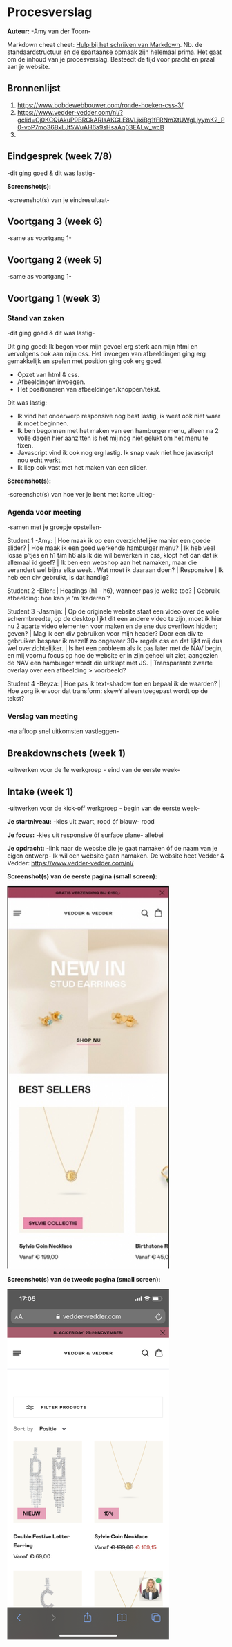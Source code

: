 # Procesverslag
**Auteur:** -Amy van der Toorn-

Markdown cheat cheet: [Hulp bij het schrijven van Markdown](https://github.com/adam-p/markdown-here/wiki/Markdown-Cheatsheet). Nb. de standaardstructuur en de spartaanse opmaak zijn helemaal prima. Het gaat om de inhoud van je procesverslag. Besteedt de tijd voor pracht en praal aan je website.



## Bronnenlijst
1. https://www.bobdewebbouwer.com/ronde-hoeken-css-3/
2. https://www.vedder-vedder.com/nl/?gclid=Cj0KCQiAkuP9BRCkARIsAKGLE8VLjxiBg1fFRNmXtUWgLjyymK2_P0-voP7mo36BxLJt5WuAH6a9sHsaAq03EALw_wcB
3.



## Eindgesprek (week 7/8)

-dit ging goed & dit was lastig-

**Screenshot(s):**

-screenshot(s) van je eindresultaat-



## Voortgang 3 (week 6)

-same as voortgang 1-



## Voortgang 2 (week 5)

-same as voortgang 1-



## Voortgang 1 (week 3)

### Stand van zaken

-dit ging goed & dit was lastig-

Dit ging goed:
Ik begon voor mijn gevoel erg sterk aan mijn html en vervolgens ook aan mijn css. Het invoegen van afbeeldingen ging erg gemakkelijk en spelen met position ging ook erg goed.

- Opzet van html & css.
- Afbeeldingen invoegen.
- Het positioneren van afbeeldingen/knoppen/tekst.

Dit was lastig:
- Ik vind het onderwerp responsive nog best lastig, ik weet ook niet waar ik moet beginnen.
- Ik ben begonnen met het maken van een hamburger menu, alleen na 2 volle dagen hier aanzitten is het mij nog niet gelukt om het menu te fixen.
- Javascript vind ik ook nog erg lastig. Ik snap vaak niet hoe javascript nou echt werkt.
- Ik liep ook vast met het maken van een slider.


**Screenshot(s):**

-screenshot(s) van hoe ver je bent met korte uitleg-

### Agenda voor meeting

-samen met je groepje opstellen-

Student 1 -Amy:
| Hoe maak ik op een overzichtelijke manier een goede slider?
| Hoe maak ik een goed werkende hamburger menu?
| Ik heb veel losse p’tjes en h1 t/m h6 als ik die wil bewerken in   css, klopt het dan dat ik allemaal id geef?
| Ik ben een webshop aan het namaken, maar die verandert wel bijna   elke week.. Wat moet ik daaraan doen?
| Responsive
| Ik heb een div gebruikt, is dat handig?

Student 2 -Ellen:
| Headings (h1 - h6), wanneer pas je welke toe?
| Gebruik afbeelding: hoe kan je ‘m ‘kaderen’?

Student 3 -Jasmijn:
| Op de originele website staat een video over de volle        schermbreedte, op de desktop lijkt dit een andere video te zijn, moet ik hier nu 2 aparte video elementen voor maken en de ene dus overflow: hidden; geven?
| Mag ik een div gebruiken voor mijn header? Door een div te gebruiken bespaar ik mezelf zo ongeveer 30+ regels css en dat lijkt mij dus wel overzichtelijker.
| Is het een probleem als ik pas later met de NAV begin, en mij voornu focus op hoe de website er in zijn geheel uit ziet, aangezien de NAV een hamburger wordt die uitklapt met JS.
| Transparante zwarte overlay over een afbeelding > voorbeeld?

Student 4 -Beyza:
| Hoe pas ik text-shadow toe en bepaal ik de waarden?
| Hoe zorg ik ervoor dat transform: skewY alleen toegepast wordt op   de tekst?

### Verslag van meeting

-na afloop snel uitkomsten vastleggen-



## Breakdownschets (week 1)

-uitwerken voor de 1e werkgroep - eind van de eerste week-



## Intake (week 1)
-uitwerken voor de kick-off werkgroep - begin van de eerste week-

**Je startniveau:** -kies uit zwart, rood óf blauw-
rood

**Je focus:** -kies uit responsive óf surface plane-
allebei

**Je opdracht:** -link naar de website die je gaat namaken óf de naam van je eigen ontwerp-
Ik wil een website gaan namaken. De website heet Vedder & Vedder:
https://www.vedder-vedder.com/nl/


**Screenshot(s) van de eerste pagina (small screen):**

<img src="images/vedder&vedderhomepage.jpg" width="375px" alt="Homepage van de website vedder & vedder.">

**Screenshot(s) van de tweede pagina (small screen):**

<img src="images/producten.PNG" width="375px" alt="Page waar je artikelen kan zien en kan filteren.">
